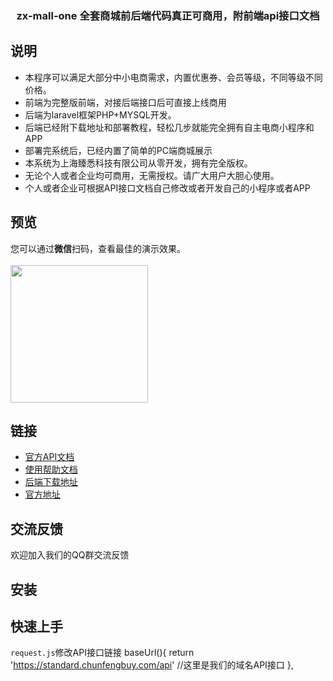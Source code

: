 <h3 align="center">zx-mall-one 全套商城前后端代码真正可商用，附前端api接口文档</h3>

## 说明

- 本程序可以满足大部分中小电商需求，内置优惠券、会员等级，不同等级不同价格。
- 前端为完整版前端，对接后端接口后可直接上线商用
- 后端为laravel框架PHP+MYSQL开发。
- 后端已经附下载地址和部署教程，轻松几步就能完全拥有自主电商小程序和APP
- 部署完系统后，已经内置了简单的PC端商城展示
- 本系统为上海臻悉科技有限公司从零开发，拥有完全版权。
- 无论个人或者企业均可商用，无需授权。请广大用户大胆心使用。
- 个人或者企业可根据API接口文档自己修改或者开发自己的小程序或者APP

## 预览

您可以通过**微信**扫码，查看最佳的演示效果。
<br>
<br>
<img src="https://www.zhenerp.com/d/file/p/2021/08-23/86e97c8e2e2f353e27d603d1dc032b09.jpg" width="220" height="220" >


## 链接

- [官方API文档](https://www.showdoc.com.cn/1539689856220074/7391194160855492)
- [使用帮助文档](https://www.zhenerp.com/Help)
- [后端下载地址](https://www.zhenerp.com/download/彼岸有客标准版程序包V1.0.5.zip)
- [官方地址](https://www.zhenerp.com/)

## 交流反馈

欢迎加入我们的QQ群交流反馈

## 安装

## 快速上手
 `request.js`修改API接口链接
  baseUrl(){
    return 'https://standard.chunfengbuy.com/api'   //这里是我们的域名API接口
  },
